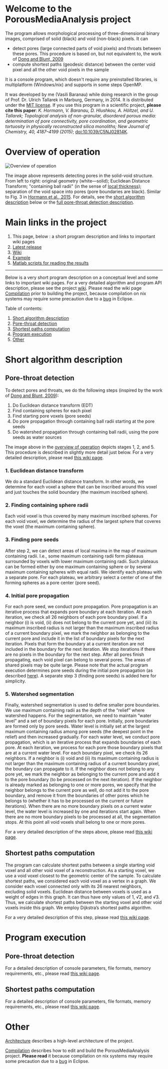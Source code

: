 # Welcome to the PorousMediaAnalysis project

The program allows morphological processing of three-dimensional binary images, comprised of solid (black) and void (non-black) pixels. It can 
* detect pores (large connected parts of void pixels) and throats between these pores. This procedure is based on, but not equivalent to, the work of [Dong and Blunt, 2009](http://journals.aps.org/pre/abstract/10.1103/PhysRevE.80.036307)
* compute shortest paths (geodesic distance) between the center void pixel and all the other void pixels in the sample

It is a console program, which doesn't require any preinstalled libraries, is multiplatform (Windows/nix) and supports in some steps OpenMP.

It was developed by me (Vasili Baranau) while doing research in the group of
Prof. Dr. Ulrich Tallarek in Marburg, Germany, in 2014. It is distributed under the [MIT license](https://github.com/VasiliBaranov/PorousMediaAnalysis/blob/master/LICENSE). If you use this program in a scientific project, **please cite this paper**: *K. Hormann, V. Baranau, D. Hlushkou, A. Höltzel, and U. Tallarek; Topological analysis of non-granular, disordered porous media: determination of pore connectivity, pore coordination, and geometric tortuosity in physically reconstructed silica monoliths; New Journal of Chemistry, 40, 4187–4199 (2015)*; [doi:10.1039/C5NJ02814K](http://pubs.rsc.org/en/content/articlelanding/2016/nj/c5nj02814k).

Overview of operation
=======
![Overview of operation](https://github.com/VasiliBaranov/PorousMediaAnalysis/blob/master/Docs/Wiki/Images/FrontPageImage.png)

The image above represents detecting pores in the solid-void structure. From left to right: original geometry (white—solid); Euclidean Distance Transform; "containing ball radii" (in the sense of [local thickness](https://imagej.net/Local_Thickness)); separation of the void space into pores (pore boundaries are black). Similar to Fig. 3 in [Hormann et al., 2015](http://pubs.rsc.org/en/content/articlelanding/2016/nj/c5nj02814k). For details, see the [short algorithm description](https://github.com/VasiliBaranov/PorousMediaAnalysis#short-algorithm-description) below or the [full pore-throat detection description](https://github.com/VasiliBaranov/PorousMediaAnalysis/wiki/Pore-throat-analysis-description).

Main links in the project
=======
1. This page, below : a short program description and links to important wiki pages
2. [Latest release](https://github.com/VasiliBaranov/PorousMediaAnalysis/releases/latest)
3. [Wiki](https://github.com/VasiliBaranov/PorousMediaAnalysis/wiki)
4. [Example](https://github.com/VasiliBaranov/PorousMediaAnalysis/tree/master/Docs/Example)
5. [Matlab scripts for reading the results](https://github.com/VasiliBaranov/PorousMediaAnalysis/tree/master/Docs/Matlab%20scripts%20for%20tiff%20reinterpreting)

___
Below is a very short program description on a conceptual level and some links to important wiki pages. For a very detailed algorithm and program API description, please see the project [wiki](https://github.com/VasiliBaranov/PorousMediaAnalysis/wiki). Please read the wiki page [Compilation](https://github.com/VasiliBaranov/PorousMediaAnalysis/wiki/Compilation) prior to building the project, because compilation on nix systems may require some precaution due to a [bug](https://bugs.eclipse.org/bugs/show_bug.cgi?id=340300) in Eclipse.

Table of contents:

1. [Short algorithm description](https://github.com/VasiliBaranov/PorousMediaAnalysis#short-algorithm-description)
  1. [Pore-throat detection](https://github.com/VasiliBaranov/PorousMediaAnalysis#pore-throat-detection)
  2. [Shortest paths computation](https://github.com/VasiliBaranov/PorousMediaAnalysis#shortest-paths-computation)
2. [Program execution](https://github.com/VasiliBaranov/PorousMediaAnalysis#program-execution)
3. [Other](https://github.com/VasiliBaranov/PorousMediaAnalysis#other)

Short algorithm description
=======

Pore-throat detection
-----------

To detect pores and throats, we do the following steps (inspired by the work of [Dong and Blunt, 2009](http://journals.aps.org/pre/abstract/10.1103/PhysRevE.80.036307)):

1.	Do Euclidean distance transform (EDT)
2.	Find containing spheres for each pixel
3.	Find starting pore voxels (pore seeds)
4.	Do pore propagation through containing ball radii starting at the pore seeds
5.	Do watershed propagation through containing ball radii, using the pore seeds as water sources

The image above in the [overview of operation](https://github.com/VasiliBaranov/PorousMediaAnalysis#overview-of-operation) depicts stages 1, 2, and 5. This procedure is described in slightly more detail just below. For a very detailed description, please read [this wiki page](https://github.com/VasiliBaranov/PorousMediaAnalysis/wiki/Pore-throat-analysis-description).

### 1. Euclidean distance transform
We do a standard Euclidean distance transform. In other words, we determine for each voxel a sphere that can be inscribed around this voxel and just touches the solid boundary (the maximum inscribed sphere).

### 2. Finding containing sphere radii
Each void voxel is thus covered by many maximum inscribed spheres. For each void voxel, we determine the radius of the largest sphere that coveres the voxel (the maximum containing sphere).

### 3. Finding pore seeds
After step 2, we can detect areas of local maxima in the map of maximum containing radii. I.e., some maximum containing radii form plateaus surrounded by voxels with lower maximum containing radii. Such plateaus can be formed either by one maximum containing sphere or by several maximum containing spheres with equal radii. We identify each plateau with a separate pore. For each plateau, we arbitrary select a center of one of the forming spheres as a pore center (pore seed).

### 4. Initial pore propagation
For each pore seed, we conduct pore propagation. Pore propagation is an iterative process that expands pore boundary at each iteration. At each iteration, we check all 26 neighbors of each pore boundary pixel. If a neighbor (i) is void, (ii) does not belong to the current pore yet, and (iii) its maximum inscribed radius is not larger than the maximum inscribed radius of a current boundary pixel, we mark the neighbor as belonging to the current pore and include it in the list of boundary pixels for the next iteration. Pixels that form the boundary at a current iteration are not included in the boundary for the next iteration. We stop iterations if there are no pixels in the boundary for the next step. After all pores finish propagating, each void pixel can belong to several pores. The areas of shared pixels may be quite large. Please note that the actual program execution determines pore seeds during the initial pore propagation (as described [here](https://github.com/VasiliBaranov/PorousMediaAnalysis/wiki/Pore-throat-analysis-description#14-initial-pore-propagation)). A separate step 3 (finding pore seeds) is added here for simplicity.

### 5. Watershed segmentation
Finally, watershed segmentation is used to define smaller pore boundaries. We use maximum containing radii as the depth of the “relief” where watershed happens. For the segmentation, we need to maintain “water level” and a set of boundary pixels for each pore. Initially, pore boundaries are formed only by pore seeds. Water level is initially set at the largest maximum containing radius among pore seeds (the deepest point in the relief) and then increased gradually. For each water level, we conduct pore propagation, which is an iterative process that expands boundaries of each pore. At each iteration, we process for each pore those boundary pixels that are at a current water level. For each boundary pixel, we check its 26 neighbors. If a neighbor is (i) void and (ii) its maximum containing radius is not larger than the maximum containing radius of a current boundary pixel, the boundary can propagate to it. If the neighbor does not belong to any pore yet, we mark the neighbor as belonging to the current pore and add it to the pore boundary (to be processed on the next iteration). If the neighbor is already marked as belonging to one or more pores, we specify that the neighbor belongs to the current pore as well, do not add it to the pore boundary, and remove it from the boundaries of other pores which he belongs to (whether it has to be processed on the current or future iterations). When there are no more boundary pixels on a current water level, the water level is increased by one and iterations start again. When there are no more boundary pixels to be processed at all, the segmentation stops. At this point all void voxels shall belong to one or more pores.

For a very detailed description of the steps above, please read [this wiki page](https://github.com/VasiliBaranov/PorousMediaAnalysis/wiki/Pore-throat-analysis-description).

Shortest paths computation
-----------

The program can calculate shortest paths between a single starting void voxel and all other void voxel of a reconstruction. As a starting voxel, we use a void voxel closest to the geometric center of the sample. To calculate shortest paths, we considered each void voxel as a vertex in a graph. We consider each voxel connected only with its 26 nearest neighbors, excluding solid voxels. Euclidean distance between voxels is used as a weight of edges in this graph. It can thus have only values of 1, √2, and √3. Thus, we calculate shortest paths between the starting voxel and other void voxels inside this graph. We employ Dijkstra’s shortest paths algorithm.

For a very detailed description of this step, please read [this wiki page](https://github.com/VasiliBaranov/PorousMediaAnalysis/wiki/Shortest-path-computation-description).


Program execution
=======

Pore-throat detection
-----------

For a detailed description of console parameters, file formats, memory requirements, etc., please read [this wiki page](https://github.com/VasiliBaranov/PorousMediaAnalysis/wiki/Pore-throat-analysis-execution).


Shortest paths computation
-----------

For a detailed description of console parameters, file formats, memory requirements, etc., please read [this wiki page](https://github.com/VasiliBaranov/PorousMediaAnalysis/wiki/Shortest-path-computation-execution).

Other
=======

[Architecture](https://github.com/VasiliBaranov/PorousMediaAnalysis/wiki/Architecture) describes a high-level architecture of the project.

[Compilation](https://github.com/VasiliBaranov/PorousMediaAnalysis/wiki/Compilation) describes how to edit and build the PorousMediaAnalysis project. **Please read** it because compilation on nix systems may require some precaution due to a [bug](https://bugs.eclipse.org/bugs/show_bug.cgi?id=340300) in Eclipse.
